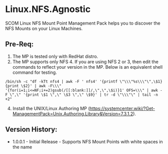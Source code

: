 # Linux.NFS.Agnostic

SCOM Linux NFS Mount Point Management Pack helps you to discover the NFS Mounts on your Linux Machines.

## Pre-Req:
1. The MP is tested only with RedHat distro.
2. The MP supports only NFS 4. If you are using NFS 2 or 3, then edit the commands to reflect your version in the MP. Below is an equivalent shell command for testing.

`/bin/sh -c "df -kTt nfs4 | awk -F ' nfs4' '{printf \"\\\"%s\\\"\",\$1} {print \$2}' | awk -F\\\" '{for(i=1;i<=NF;i+=2)gsub(/[[:blank:]]/,\",\",\$i)}1' OFS=\\\" | awk -F \",\" '{print \$1 \",\" \$3 \",\" \$9}' | tr -d \"\\\"\" | tail -n +2"`
  
4. Install the UNIX/Linux Authoring MP (https://systemcenter.wiki/?Get-ManagementPack=Unix.Authoring.Library&Version=7.3.1.2).


## Version History:

* 1.0.0.1 - Initial Release - Supports NFS Mount Points with white spaces in the name
